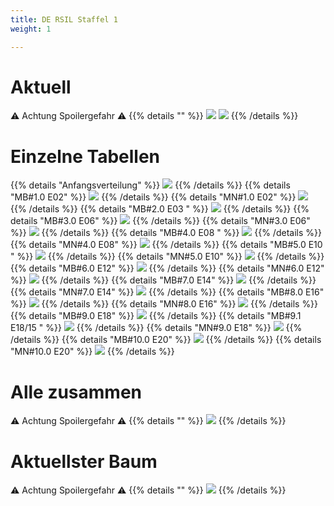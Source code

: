 ```yaml
---
title: DE RSIL Staffel 1
weight: 1

---
```

# Aktuell
:warning: Achtung Spoilergefahr :warning:
{{% details "" %}}
![](/sim-ayto/de01r/de01r_tab.png)
![](/sim-ayto/de01r/de01r_sum.png)
{{% /details %}}
# Einzelne Tabellen
{{% details "Anfangsverteilung" %}}
![](/sim-ayto/de01r/de01r_0.png)
{{% /details %}}
{{% details "MB#1.0 E02" %}}
![](/sim-ayto/de01r/de01r_1.png)
{{% /details %}}
{{% details "MN#1.0 E02" %}}
![](/sim-ayto/de01r/de01r_2.png)
{{% /details %}}
{{% details "MB#2.0 E03 " %}}
![](/sim-ayto/de01r/de01r_3.png)
{{% /details %}}
{{% details "MB#3.0 E06" %}}
![](/sim-ayto/de01r/de01r_4.png)
{{% /details %}}
{{% details "MN#3.0 E06" %}}
![](/sim-ayto/de01r/de01r_5.png)
{{% /details %}}
{{% details "MB#4.0 E08 " %}}
![](/sim-ayto/de01r/de01r_6.png)
{{% /details %}}
{{% details "MN#4.0 E08" %}}
![](/sim-ayto/de01r/de01r_7.png)
{{% /details %}}
{{% details "MB#5.0 E10 " %}}
![](/sim-ayto/de01r/de01r_8.png)
{{% /details %}}
{{% details "MN#5.0 E10" %}}
![](/sim-ayto/de01r/de01r_9.png)
{{% /details %}}
{{% details "MB#6.0 E12" %}}
![](/sim-ayto/de01r/de01r_10.png)
{{% /details %}}
{{% details "MN#6.0 E12" %}}
![](/sim-ayto/de01r/de01r_11.png)
{{% /details %}}
{{% details "MB#7.0 E14" %}}
![](/sim-ayto/de01r/de01r_12.png)
{{% /details %}}
{{% details "MN#7.0 E14" %}}
![](/sim-ayto/de01r/de01r_13.png)
{{% /details %}}
{{% details "MB#8.0 E16" %}}
![](/sim-ayto/de01r/de01r_14.png)
{{% /details %}}
{{% details "MN#8.0 E16" %}}
![](/sim-ayto/de01r/de01r_15.png)
{{% /details %}}
{{% details "MB#9.0 E18" %}}
![](/sim-ayto/de01r/de01r_16.png)
{{% /details %}}
{{% details "MB#9.1 E18/15 " %}}
![](/sim-ayto/de01r/de01r_17.png)
{{% /details %}}
{{% details "MN#9.0 E18" %}}
![](/sim-ayto/de01r/de01r_18.png)
{{% /details %}}
{{% details "MB#10.0 E20" %}}
![](/sim-ayto/de01r/de01r_19.png)
{{% /details %}}
{{% details "MN#10.0 E20" %}}
![](/sim-ayto/de01r/de01r_20.png)
{{% /details %}}
# Alle zusammen
:warning: Achtung Spoilergefahr :warning:
{{% details "" %}}
![](/sim-ayto/de01r/de01r.col.png)
{{% /details %}}
# Aktuellster Baum
:warning: Achtung Spoilergefahr :warning:
{{% details "" %}}
![](/sim-ayto/de01r/de01r.png)
{{% /details %}}
